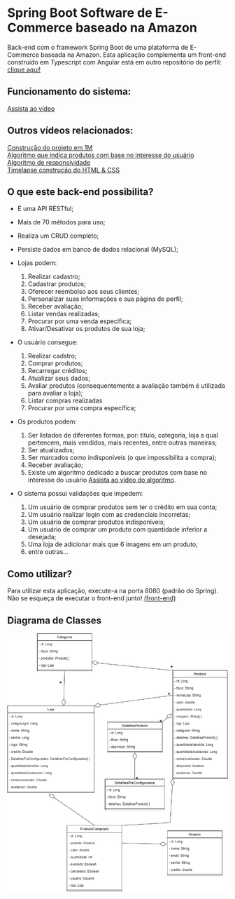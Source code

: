 # Spring Boot Software de E-Commerce baseado na Amazon
Back-end com o framework Spring Boot de uma plataforma de E-Commerce baseada na Amazon. Esta aplicação complementa um front-end construído em Typescript com Angular está em outro repositório do perfil: [clique aqui!](https://github.com/YuriKevin/Angular_E-Commerce)  

## Funcionamento do sistema: 
[Assista ao vídeo](https://www.youtube.com/watch?v=-Amu7M3hCvQ)

## Outros vídeos relacionados:
[Construção do projeto em 1M](https://www.youtube.com/watch?v=npNiOJuKJeI)  <br>
[Algoritmo que indica produtos com base no interesse do usuário](https://www.youtube.com/watch?v=GqyikTsfetY)  <br>
[Algoritmo de responsividade](https://www.youtube.com/watch?v=VdYWJJz7kg4)  <br>
[Timelapse construção do HTML & CSS](https://www.youtube.com/watch?v=Tjv2n7l7SxY)  <br>

## O que este back-end possibilita?
- É uma API RESTful;
- Mais de 70 métodos para uso;
- Realiza um CRUD completo;
- Persiste dados em banco de dados relacional (MySQL);
- Lojas podem:
    1. Realizar cadastro;
    2. Cadastrar produtos;
    3. Oferecer reembolso aos seus clientes;
    4. Personalizar suas informações e sua página de perfil;
    5. Receber avaliação;
    6. Listar vendas realizadas;
    7. Procurar por uma venda específica;
    8. Ativar/Desativar os produtos de sua loja;
       
- O usuário consegue:
    1. Realizar cadstro;
    2. Comprar produtos;
    3. Recarregar créditos;
    4. Atualizar seus dados;
    5. Avaliar produtos (consequentemente a avaliação também é utilizada para avaliar a loja);
    6. Listar compras realizadas
    7. Procurar por uma compra específica;

- Os produtos podem:
    1. Ser listados de diferentes formas, por: titulo, categoria, loja a qual pertencem, mais vendidos, mais recentes, entre outras maneiras;
    2. Ser atualizados;
    3. Ser marcados como indisponíveis (o que impossibilita a compra);
    4. Receber avaliação;
    5. Existe um algoritmo dedicado a buscar produtos com base no interesse do usuário [Assista ao vídeo do algoritmo](https://www.youtube.com/watch?v=GqyikTsfetY).

- O sistema possui validações que impedem:
     1. Um usuário de comprar produtos sem ter o crédito em sua conta;
     2. Um usuário realizar login com as credenciais incorretas;
     3. Um usuário de comprar produtos indisponíveis;
     4. Um usuário de comprar um produto com quantidade inferior a desejada;
     5. Uma loja de adicionar mais que 6 imagens em um produto;
     6. entre outras...

## Como utilizar?
Para utilizar esta aplicação, execute-a na porta 8080 (padrão do Spring).  
Não se esqueça de executar o front-end junto! [(front-end)](https://github.com/YuriKevin/Angular_E-Commerce)

## Diagrama de Classes
![Diagrama de classes](diagrama.jpg)

